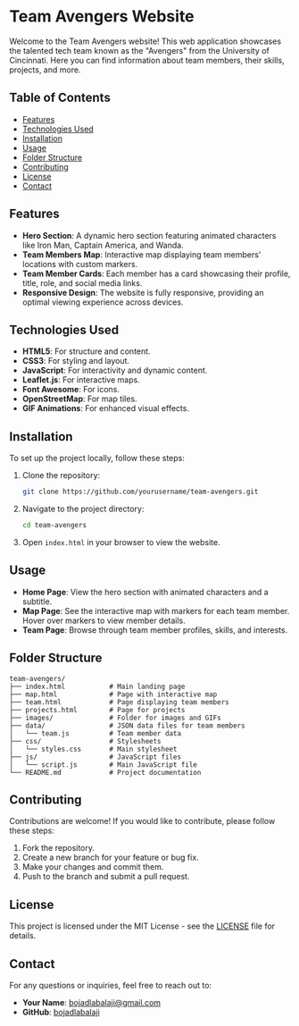 
# Team Avengers Website

Welcome to the Team Avengers website! This web application showcases the talented tech team known as the "Avengers" from the University of Cincinnati. Here you can find information about team members, their skills, projects, and more.

## Table of Contents

- [Features](#features)
- [Technologies Used](#technologies-used)
- [Installation](#installation)
- [Usage](#usage)
- [Folder Structure](#folder-structure)
- [Contributing](#contributing)
- [License](#license)
- [Contact](#contact)

## Features

- **Hero Section**: A dynamic hero section featuring animated characters like Iron Man, Captain America, and Wanda.
- **Team Members Map**: Interactive map displaying team members' locations with custom markers.
- **Team Member Cards**: Each member has a card showcasing their profile, title, role, and social media links.
- **Responsive Design**: The website is fully responsive, providing an optimal viewing experience across devices.

## Technologies Used

- **HTML5**: For structure and content.
- **CSS3**: For styling and layout.
- **JavaScript**: For interactivity and dynamic content.
- **Leaflet.js**: For interactive maps.
- **Font Awesome**: For icons.
- **OpenStreetMap**: For map tiles.
- **GIF Animations**: For enhanced visual effects.

## Installation

To set up the project locally, follow these steps:

1. Clone the repository:
   ```bash
   git clone https://github.com/yourusername/team-avengers.git
   ```

2. Navigate to the project directory:
   ```bash
   cd team-avengers
   ```

3. Open `index.html` in your browser to view the website.

## Usage

- **Home Page**: View the hero section with animated characters and a subtitle.
- **Map Page**: See the interactive map with markers for each team member. Hover over markers to view member details.
- **Team Page**: Browse through team member profiles, skills, and interests.

## Folder Structure

```
team-avengers/
├── index.html           # Main landing page
├── map.html             # Page with interactive map
├── team.html            # Page displaying team members
├── projects.html        # Page for projects
├── images/              # Folder for images and GIFs
├── data/                # JSON data files for team members
│   └── team.js          # Team member data
├── css/                 # Stylesheets
│   └── styles.css       # Main stylesheet
├── js/                  # JavaScript files
│   └── script.js        # Main JavaScript file
└── README.md            # Project documentation
```

## Contributing

Contributions are welcome! If you would like to contribute, please follow these steps:

1. Fork the repository.
2. Create a new branch for your feature or bug fix.
3. Make your changes and commit them.
4. Push to the branch and submit a pull request.

## License

This project is licensed under the MIT License - see the [LICENSE](LICENSE) file for details.

## Contact

For any questions or inquiries, feel free to reach out to:

- **Your Name**: [bojadlabalaji@gmail.com](mailto:bojadlabalaji@.com)
- **GitHub**: [bojadlabalaji](https://github.com/bojadlabalaji)
